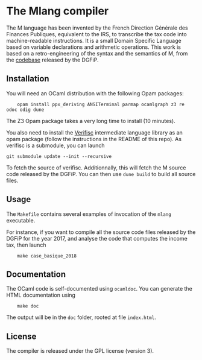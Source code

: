 # The Mlang compiler

The M language has been invented by the French Direction Générale des Finances
Publiques, equivalent to the IRS, to transcribe the tax code into machine-readable
instructions. It is a small Domain Specific Language based on variable
declarations and arithmetic operations. This work is based on a retro-engineering
of the syntax and the semantics of M, from the [codebase](https://framagit.org/dgfip/ir-calcul)
released by the DGFiP.


## Installation

You will need an OCaml distribution with the following Opam packages:

        opam install ppx_deriving ANSITerminal parmap ocamlgraph z3 re odoc odig dune

The Z3 Opam package takes a very long time to install (10 minutes).

You also need to install the
[Verifisc](https://gitlab.inria.fr/verifisc/verifisc) intermediate
language library as an opam package (follow the instructions in the
README of this repo). As verifisc is a submodule, you can launch

    git submodule update --init --recursive


To fetch the source of verifisc. Additionnally, this will fetch the
M source code released by the DGFiP.
You can then use `dune build` to build all source files.

## Usage

The `Makefile` contains several examples of invocation of the `mlang` executable.

For instance, if you want to
compile all the source code files released by the DGFiP for the year 2017,
and analyse the code that computes the income tax, then launch

        make case_basique_2018

## Documentation

The OCaml code is self-documented using `ocamldoc`. You can generate the HTML
documentation using

        make doc

The output will be in the `doc` folder, rooted at file `index.html`.

## License

The compiler is released under the GPL license (version 3).
